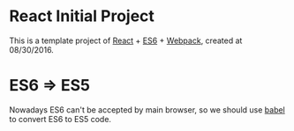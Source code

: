 [React_Url]: https://facebook.github.io/react/docs/getting-started.html
[ES6_Url]: http://exploringjs.com/es6/
[Webpack_Url]: http://webpack.github.io/docs/
[Babel_Url]: https://github.com/babel/babel
# React Initial Project
This is a template project of [React][React_Url] + [ES6][ES6_Url] + [Webpack][Webpack_Url], created at 08/30/2016.

# ES6 => ES5
Nowadays ES6 can't be accepted by main browser, so we should use [babel][Babel_Url] to convert ES6 to ES5 code.